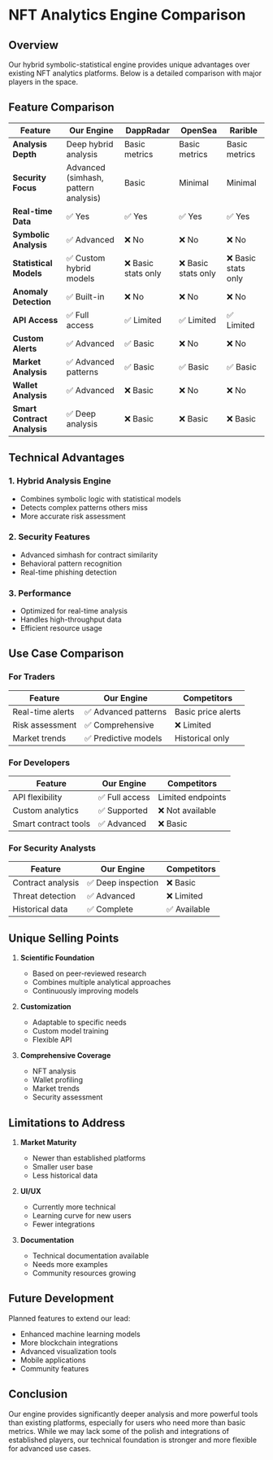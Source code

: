 # NFT Analytics Engine Comparison

## Overview
Our hybrid symbolic-statistical engine provides unique advantages over existing NFT analytics platforms. Below is a detailed comparison with major players in the space.

## Feature Comparison

| Feature | Our Engine | DappRadar | OpenSea | Rarible |
|---------|------------|-----------|---------|---------|
| **Analysis Depth** | Deep hybrid analysis | Basic metrics | Basic metrics | Basic metrics |
| **Security Focus** | Advanced (simhash, pattern analysis) | Basic | Minimal | Minimal |
| **Real-time Data** | ✅ Yes | ✅ Yes | ✅ Yes | ✅ Yes |
| **Symbolic Analysis** | ✅ Advanced | ❌ No | ❌ No | ❌ No |
| **Statistical Models** | ✅ Custom hybrid models | ❌ Basic stats only | ❌ Basic stats only | ❌ Basic stats only |
| **Anomaly Detection** | ✅ Built-in | ❌ No | ❌ No | ❌ No |
| **API Access** | ✅ Full access | ✅ Limited | ✅ Limited | ✅ Limited |
| **Custom Alerts** | ✅ Advanced | ✅ Basic | ❌ No | ❌ No |
| **Market Analysis** | ✅ Advanced patterns | ✅ Basic | ✅ Basic | ✅ Basic |
| **Wallet Analysis** | ✅ Advanced | ❌ Basic | ❌ No | ❌ No |
| **Smart Contract Analysis** | ✅ Deep analysis | ❌ Basic | ❌ Basic | ❌ Basic |

## Technical Advantages

### 1. Hybrid Analysis Engine
- Combines symbolic logic with statistical models
- Detects complex patterns others miss
- More accurate risk assessment

### 2. Security Features
- Advanced simhash for contract similarity
- Behavioral pattern recognition
- Real-time phishing detection

### 3. Performance
- Optimized for real-time analysis
- Handles high-throughput data
- Efficient resource usage

## Use Case Comparison

### For Traders
| Feature | Our Engine | Competitors |
|---------|------------|-------------|
| Real-time alerts | ✅ Advanced patterns | Basic price alerts |
| Risk assessment | ✅ Comprehensive | ❌ Limited |
| Market trends | ✅ Predictive models | Historical only |

### For Developers
| Feature | Our Engine | Competitors |
|---------|------------|-------------|
| API flexibility | ✅ Full access | Limited endpoints |
| Custom analytics | ✅ Supported | ❌ Not available |
| Smart contract tools | ✅ Advanced | ❌ Basic |

### For Security Analysts
| Feature | Our Engine | Competitors |
|---------|------------|-------------|
| Contract analysis | ✅ Deep inspection | ❌ Basic |
| Threat detection | ✅ Advanced | ❌ Limited |
| Historical data | ✅ Complete | ✅ Available |

## Unique Selling Points

1. **Scientific Foundation**
   - Based on peer-reviewed research
   - Combines multiple analytical approaches
   - Continuously improving models

2. **Customization**
   - Adaptable to specific needs
   - Custom model training
   - Flexible API

3. **Comprehensive Coverage**
   - NFT analysis
   - Wallet profiling
   - Market trends
   - Security assessment

## Limitations to Address

1. **Market Maturity**
   - Newer than established platforms
   - Smaller user base
   - Less historical data

2. **UI/UX**
   - Currently more technical
   - Learning curve for new users
   - Fewer integrations

3. **Documentation**
   - Technical documentation available
   - Needs more examples
   - Community resources growing

## Future Development

Planned features to extend our lead:
- Enhanced machine learning models
- More blockchain integrations
- Advanced visualization tools
- Mobile applications
- Community features

## Conclusion

Our engine provides significantly deeper analysis and more powerful tools than existing platforms, especially for users who need more than basic metrics. While we may lack some of the polish and integrations of established players, our technical foundation is stronger and more flexible for advanced use cases.
